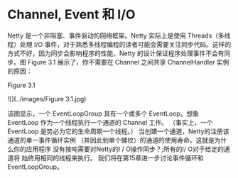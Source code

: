 Channel, Event 和 I/O
====

Netty 是一个非阻塞、事件驱动的网络框架。Netty 实际上是使用 Threads（多线程）处理 I/O 事件，对于熟悉多线程编程的读者可能会需要关注同步代码。这样的方式不好，因为同步会影响程序的性能，Netty 的设计保证程序处理事件不会有同步。图 Figure 3.1 展示了，你不需要在 Channel 之间共享 ChannelHandler 实例的原因：

Figure 3.1 

![](../images/Figure 3.1.jpg)

该图显示，一个 EventLoopGroup 具有一个或多个 EventLoop。想象 EventLoop 作为一个线程执行一个通道的 Channel 工作。 （事实上，一个 EventLoop 是势必为它的生命周期一个线程。）
当创建一个通道，Netty的注册该通道的单一事件循环实例
（并因此到单个螺纹）的通道的使用寿命。这就是为什么你的应用程序
没有按吨需要对Netty的I / O操作同步？;所有的I/ O对于给定的通道将
始终用相同的线程来执行。
我们将在第15章进一步讨论事件循环和EventLoopGroup。